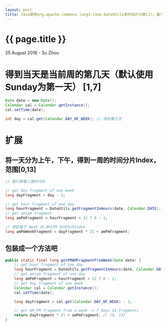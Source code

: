 ```yaml
---
layout: post
title: Java使用org.apache.commons.lang3.time.DateUtils求时间片计数(2)，基于Week求时间片
---
```


 {{ page.title }}
================

<p class="meta">25 August 2016 - Su Zhou</p>

# 得到当天是当前周的第几天（默认使用Sunday为第一天） [1,7]

```java
Date date = new Date();
Calendar cal = Calendar.getInstance();
cal.setTime(date);

int day = cal.get(Calendar.DAY_OF_WEEK); // 得到第几天

```

# 扩展

## 将一天分为上午，下午，得到一周的时间分片Index，范围[0,13]

```java
// 我们接着上面的代码

// get day fragment of one week
long dayFragment = day - 1;

// get hour fragment of one day
long hourFragment = DateUtils.getFragmentInHours(date, Calendar.DATE);
// get am|pm fragment
long amPmFragment = hourFragment < 12 ? 0 : 1;

// 得到基于 Week 的 AM|PM 时间分片Index
long amPmWeekFragment = dayFragment * 2l + amPmFragment; 

```

## 包装成一个方法吧

```java
public static final long getPMAMFragmentFromWeek(Date date) {
    // get hour fragment of one day
    long hourFragment = DateUtils.getFragmentInHours(date, Calendar.DATE);
    // get am|pm fragment of one day
    long amPmFragment = hourFragment < 12 ? 0 : 1;
    // get day fragment of one week
    Calendar cal = Calendar.getInstance();
    cal.setTime(date);

    long dayFragment = cal.get(Calendar.DAY_OF_WEEK) - 1;

    // get AM_PM fragment from a week -> 7 days 14 fragments
    return dayFragment * 2l + amPmFragment; // [0, 13]
}
```
